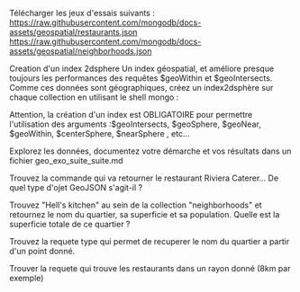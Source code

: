 Télécharger les jeux d'essais suivants :
https://raw.githubusercontent.com/mongodb/docs-assets/geospatial/restaurants.json
https://raw.githubusercontent.com/mongodb/docs-assets/geospatial/neighborhoods.json

Creation d'un index 2dsphere
Un index géospatial, et améliore presque toujours les performances des requêtes $geoWithin et $geoIntersects. Comme ces données sont géographiques, créez un index2dsphère sur chaque collection en utilisant le shell mongo :

Attention, la création d'un index est OBLIGATOIRE pour permettre l'utilisation des arguments :$geoIntersects, $geoSphere, $geoNear, $geoWithin, $centerSphere, $nearSphere , etc...

Explorez les données, documentez votre démarche et vos résultats dans un fichier geo_exo_suite_suite.md

Trouvez la commande qui va retourner le restaurant Riviera Caterer... De quel type d'ojet GeoJSON s'agit-il ?

Trouvez "Hell's kitchen" au sein de la collection "neighborhoods" et retournez le nom du quartier, sa superficie et sa population. Quelle est la superficie totale de ce quartier ?

Trouvez la requete type qui permet de recuperer le nom du quartier a partir d'un point donné.

Trouver la requete qui trouve les restaurants dans un rayon donné (8km par exemple)
